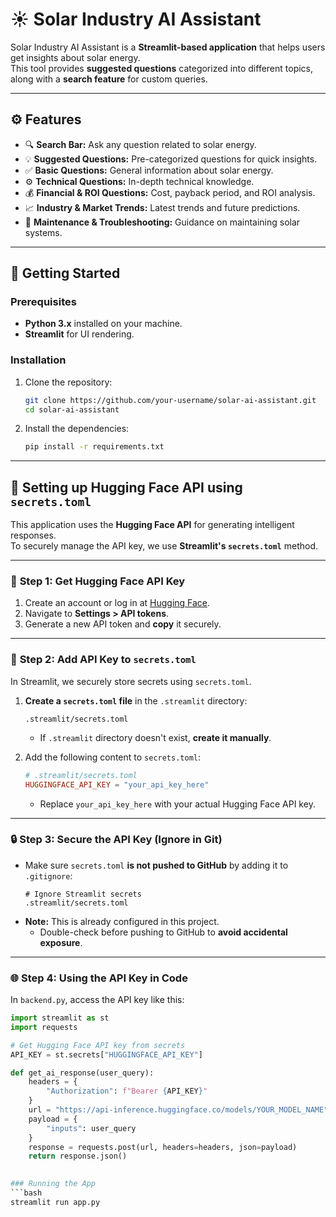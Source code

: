 # ☀️ Solar Industry AI Assistant

Solar Industry AI Assistant is a **Streamlit-based application** that helps users get insights about solar energy.  
This tool provides **suggested questions** categorized into different topics, along with a **search feature** for custom queries.

---

## ⚙️ **Features**

- 🔍 **Search Bar:** Ask any question related to solar energy.
- 💡 **Suggested Questions:** Pre-categorized questions for quick insights.
- ✅ **Basic Questions:** General information about solar energy.
- ⚙️ **Technical Questions:** In-depth technical knowledge.
- 💰 **Financial & ROI Questions:** Cost, payback period, and ROI analysis.
- 📈 **Industry & Market Trends:** Latest trends and future predictions.
- 🔧 **Maintenance & Troubleshooting:** Guidance on maintaining solar systems.

---

## 🚀 **Getting Started**

### Prerequisites
- **Python 3.x** installed on your machine.
- **Streamlit** for UI rendering.

### Installation
1. Clone the repository:
    ```bash
    git clone https://github.com/your-username/solar-ai-assistant.git
    cd solar-ai-assistant
    ```
2. Install the dependencies:
    ```bash
    pip install -r requirements.txt
    ```
---

## 🔑 **Setting up Hugging Face API using `secrets.toml`**

This application uses the **Hugging Face API** for generating intelligent responses.  
To securely manage the API key, we use **Streamlit's `secrets.toml`** method.  

---

### 📌 **Step 1: Get Hugging Face API Key**  
1. Create an account or log in at [Hugging Face](https://huggingface.co/join).  
2. Navigate to **Settings > API tokens**.  
3. Generate a new API token and **copy** it securely.

---

### 📁 **Step 2: Add API Key to `secrets.toml`**  
In Streamlit, we securely store secrets using `secrets.toml`.  

1. **Create a `secrets.toml` file** in the `.streamlit` directory:
    ```
    .streamlit/secrets.toml
    ```
    - If `.streamlit` directory doesn't exist, **create it manually**.

2. Add the following content to `secrets.toml`:
    ```toml
    # .streamlit/secrets.toml
    HUGGINGFACE_API_KEY = "your_api_key_here"
    ```
   - Replace `your_api_key_here` with your actual Hugging Face API key.  

---

### 🔒 **Step 3: Secure the API Key (Ignore in Git)**  
- Make sure `secrets.toml` **is not pushed to GitHub** by adding it to `.gitignore`:
    ```
    # Ignore Streamlit secrets
    .streamlit/secrets.toml
    ```
- **Note:** This is already configured in this project.  
  - Double-check before pushing to GitHub to **avoid accidental exposure**.

---

### 🌐 **Step 4: Using the API Key in Code**  
In `backend.py`, access the API key like this:
```python
import streamlit as st
import requests

# Get Hugging Face API key from secrets
API_KEY = st.secrets["HUGGINGFACE_API_KEY"]

def get_ai_response(user_query):
    headers = {
        "Authorization": f"Bearer {API_KEY}"
    }
    url = "https://api-inference.huggingface.co/models/YOUR_MODEL_NAME"
    payload = {
        "inputs": user_query
    }
    response = requests.post(url, headers=headers, json=payload)
    return response.json()
    

### Running the App
```bash
streamlit run app.py
